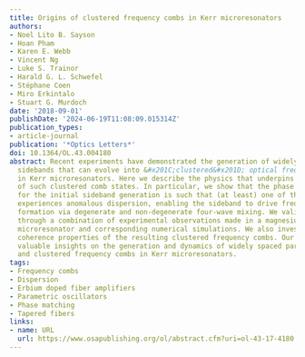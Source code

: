 ```yaml
---
title: Origins of clustered frequency combs in Kerr microresonators
authors:
- Noel Lito B. Sayson
- Hoan Pham
- Karen E. Webb
- Vincent Ng
- Luke S. Trainor
- Harald G. L. Schwefel
- Stéphane Coen
- Miro Erkintalo
- Stuart G. Murdoch
date: '2018-09-01'
publishDate: '2024-06-19T11:08:09.015314Z'
publication_types:
- article-journal
publication: '*Optics Letters*'
doi: 10.1364/OL.43.004180
abstract: Recent experiments have demonstrated the generation of widely spaced parametric
  sidebands that can evolve into &#x201C;clustered&#x201D; optical frequency combs
  in Kerr microresonators. Here we describe the physics that underpins the formation
  of such clustered comb states. In particular, we show that the phase matching required
  for the initial sideband generation is such that (at least) one of the sidebands
  experiences anomalous dispersion, enabling the sideband to drive frequency comb
  formation via degenerate and non-degenerate four-wave mixing. We validate our proposal
  through a combination of experimental observations made in a magnesium-fluoride
  microresonator and corresponding numerical simulations. We also investigate the
  coherence properties of the resulting clustered frequency combs. Our findings provide
  valuable insights on the generation and dynamics of widely spaced parametric sidebands
  and clustered frequency combs in Kerr microresonators.
tags:
- Frequency combs
- Dispersion
- Erbium doped fiber amplifiers
- Parametric oscillators
- Phase matching
- Tapered fibers
links:
- name: URL
  url: https://www.osapublishing.org/ol/abstract.cfm?uri=ol-43-17-4180
---
```


